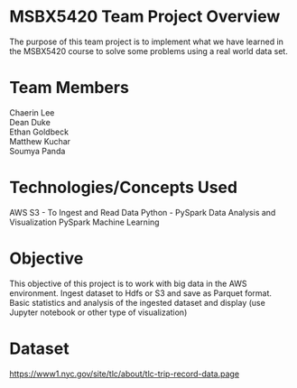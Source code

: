 # MSBX5420 Team Project Overview
The purpose of this team project is to implement what we have learned in the MSBX5420 course to solve some problems using a real world data set.

# Team Members
Chaerin Lee <br/>
Dean Duke <br/>
Ethan Goldbeck <br/>
Matthew Kuchar <br/>
Soumya Panda <br/>

# Technologies/Concepts Used
AWS S3 - To Ingest and Read Data
Python - PySpark
Data Analysis and Visualization
PySpark Machine Learning


# Objective
This objective of this project is to work with big data in the AWS environment. Ingest dataset to Hdfs or S3 and save as Parquet format. Basic statistics and analysis of the ingested dataset and display (use Jupyter notebook or other type of visualization)  

# Dataset
https://www1.nyc.gov/site/tlc/about/tlc-trip-record-data.page
